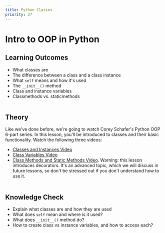```yaml
---
title: Python Classes
priority: 27
---
```


# Intro to OOP in Python

## Learning Outcomes

- What classes are
- The difference between a class and a class instance
- What `self` means and how it's used
- The `__init__()` method
- Class and instance variables
- Classmethods vs. staticmethods
  <br><br>

## Theory

Like we've done before, we're going to watch Corey Schafer's Python OOP 6-part series. In this lesson, you'll be introduced to classes and their basic functionality. Watch the following three videos:

- [Classes and Instances Video](https://www.youtube.com/watch?v=ZDa-Z5JzLYM)
- [Class Variables Video](https://www.youtube.com/watch?v=BJ-VvGyQxho)
- [Class Methods and Static Methods Video](https://www.youtube.com/watch?v=rq8cL2XMM5M). Warning: this lesson introduces decorators. It's an advanced topic, which we will discuss in future lessons, so don't be stressed out if you don't understand how to use it.
  <br><br>

## Knowledge Check

- Explain what classes are and how they are used
- What does `self` mean and where is it used?
- What does `__init__()` method do?
- How to create class vs instance variables, and how to access each?
  <br><br>

